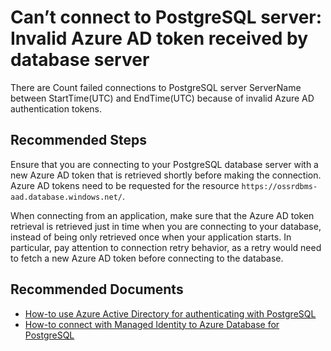 <properties
	pageTitle="Connect to Server Failed Because of Invalid Azure AD Token"
	description="RCA - Connect to Server Failed Because of Invalid Azure AD Token"
	infoBubbleText="Found recent Azure AD connection failure. See details on the right"
	service="microsoft.dbforpostgresql"
	resource="dbforpostgresql"
	ms.author="lufittl"
	authors="lfittl-msft"
	displayOrder="100"
	articleId="dbforpostgresql-asc-connectivity-aad-bad-token"
	diagnosticScenario="OrcasPostgresAADBadToken"
	selfHelpType="rca"
	supportTopicIds="32742678"
	resourceTags="windows, linux"
	productPesIds="16222, 17067"
	cloudEnvironments="public, blackForest, fairfax, mooncake, usnat, ussec"
	ownershipId="AzureData_AzureDatabaseforPostgreSQL"
/>

# Can’t connect to PostgreSQL server: Invalid Azure AD token received by database server

<!--issueDescription-->
There are <!--$Count-->Count<!--/$Count--> failed connections to PostgreSQL server <!--$ServerName-->ServerName<!--/$ServerName--> between <!--$StartTime-->StartTime<!--/$StartTime-->(UTC) and <!--$EndTime-->EndTime<!--/$EndTime-->(UTC) because of invalid Azure AD authentication tokens.
<!--/issueDescription-->

## **Recommended Steps**

Ensure that you are connecting to your PostgreSQL database server with a new Azure AD token that is retrieved shortly before making the connection. Azure AD tokens need to be requested for the resource `https://ossrdbms-aad.database.windows.net/`.

When connecting from an application, make sure that the Azure AD token retrieval is retrieved just in time when you are connecting to your database, instead of being only retrieved once when your application starts. In particular, pay attention to connection retry behavior, as a retry would need to fetch a new Azure AD token before connecting to the database.

## **Recommended Documents**

* [How-to use Azure Active Directory for authenticating with PostgreSQL](https://docs.microsoft.com/azure/postgresql/howto-configure-sign-in-aad-authentication)
* [How-to connect with Managed Identity to Azure Database for PostgreSQL](https://docs.microsoft.com/azure/postgresql/howto-connect-with-managed-identity)
